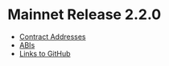 # Mainnet Release 2.2.0

* [Contract Addresses](skale-allocator-2.2.0-mainnet-contracts.json)
* [ABIs](skale-allocator-2.2.0-mainnet-abi.json)
* [Links to GitHub](https://github.com/skalenetwork/skale-allocator/releases/tag/2.2.0-stable.0)

